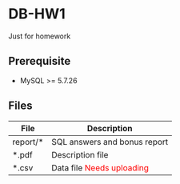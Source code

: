 # DB-HW1
Just for homework

## Prerequisite
* MySQL >= 5.7.26

## Files
| File | Description |
| --- | --- |
| report/* | SQL answers and bonus report |
| *.pdf | Description file |
| *.csv | Data file <font color = red>Needs uploading</font> |
